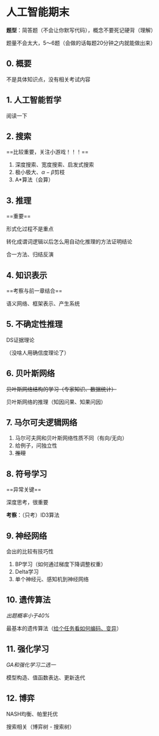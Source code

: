 # 人工智能期末

**题型**：简答题（不会让你默写代码），概念不要死记硬背（理解）

题量不会太大，5～6题（会做的话每题20分钟之内就能做出来）

## 0. 概要

不是具体知识点，没有相关考试内容

## 1. 人工智能哲学

阅读一下

## 2. 搜索

==比较重要，关注小游戏！！！==

1. 深度搜索、宽度搜索、启发式搜索
2. 极小极大、$\alpha-\beta$剪枝
3. A*算法（会算）

## 3. 推理

==重要==

形式化过程不是重点

转化成谓词逻辑以后怎么用自动化推理的方法证明结论

合一方法、归结反演

## 4. 知识表示

==考察与前一章结合==

语义网络、框架表示、产生系统

## 5. 不确定性推理

DS证据理论

（没啥人用确信度理论了）

## 6. 贝叶斯网络

~~贝叶斯网络结构的学习（专家知识、数据统计）~~

贝叶斯网络的推理（知因问果、知果问因）

## 7. 马尔可夫逻辑网络

1. 马尔可夫网和贝叶斯网络性质不同（有向/无向）
2. 给例子，问独立性
3. ~~推理~~

## 8. 符号学习

==异常关键==

深度思考，很重要

**考察**：（只考）ID3算法

## 9. 神经网络

会出的比较有技巧性

1. BP学习（如何通过梯度下降调整权重）
2. Delta学习
3. 单个神经元、感知机到神经网络

## 10. 遗传算法

*出题概率小于40%*

最基本的遗传算法（<u>给个任务看如何编码、变异</u>）

## 11. 强化学习

*GA和强化学习二选一*

模型构造、值函数表达、更新迭代

## 12. 博弈

NASH均衡、帕里托优

搜索相关（博弈树 - 搜索树）
